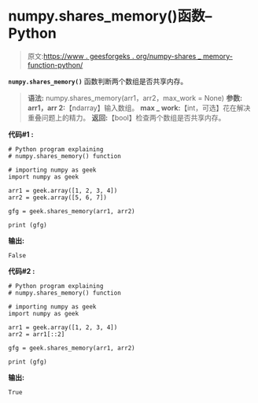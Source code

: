 # numpy.shares_memory()函数–Python

> 原文:[https://www . geesforgeks . org/numpy-shares _ memory-function-python/](https://www.geeksforgeeks.org/numpy-shares_memory-function-python/)

**`numpy.shares_memory()`** 函数判断两个数组是否共享内存。

> **语法:** numpy.shares_memory(arr1，arr2，max_work = None)
> **参数:**
> **arr1，arr 2:**【ndarray】输入数组。
> **max _ work:**【int，可选】花在解决重叠问题上的精力。
> **返回:**【bool】检查两个数组是否共享内存。

**代码#1 :**

```
# Python program explaining
# numpy.shares_memory() function

# importing numpy as geek 
import numpy as geek 

arr1 = geek.array([1, 2, 3, 4])
arr2 = geek.array([5, 6, 7])

gfg = geek.shares_memory(arr1, arr2)

print (gfg)
```

**输出:**

```
False

```

**代码#2 :**

```
# Python program explaining
# numpy.shares_memory() function

# importing numpy as geek 
import numpy as geek 

arr1 = geek.array([1, 2, 3, 4])
arr2 = arr1[::2]

gfg = geek.shares_memory(arr1, arr2)

print (gfg)
```

**输出:**

```
True

```